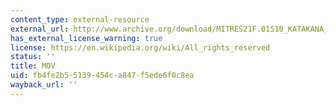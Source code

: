 ```yaml
---
content_type: external-resource
external_url: http://www.archive.org/download/MITRES21F.01S10_KATAKANA_EXERCISES/4b9.mov
has_external_license_warning: true
license: https://en.wikipedia.org/wiki/All_rights_reserved
status: ''
title: MOV
uid: fb4fe2b5-5139-454c-a847-f5ede6f0c8ea
wayback_url: ''
---
```

